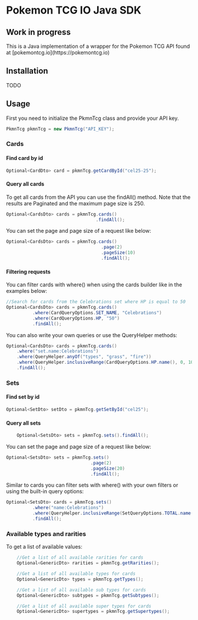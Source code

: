 <h1>Pokemon TCG IO Java SDK</h1>
<h2>Work in progress</h2>
This is a Java implementation of a wrapper for the Pokemon TCG API found at [pokemontcg.io](https://pokemontcg.io)

<h2>Installation</h2>
TODO

<h2>Usage</h2>
First you need to initialize the PkmnTcg class and provide your API key.

```java
PkmnTcg pkmnTcg = new PkmnTcg("API_KEY");
```

<h3>Cards</h3>

<h4>Find card by id</h4>

```java
Optional<CardDto> card = pkmnTcg.getCardById("cel25-25");
```

<h4>Query all cards</h4>

To get all cards from the API you can use the findAll() method.
Note that the results are Paginated and the maximum page size is 250.

```java
Optional<CardsDto> cards = pkmnTcg.cards()
                                  .findAll();
```

You can set the page and page size of a request like below:

```java
Optional<CardsDto> cards = pkmnTcg.cards()
                                    .page(2)
                                    .pageSize(10)
                                    .findAll();
```

<h4>Filtering requests</h4>

You can filter cards with where() when using the cards builder like in the examples below:

```java
//Search for cards from the Celebrations set where HP is equal to 50
Optional<CardsDto> cards = pkmnTcg.cards()
          .where(CardQueryOptions.SET_NAME, "Celebrations")
          .where(CardQueryOptions.HP, "50")
          .findAll();
```

You can also write your own queries or use the QueryHelper methods:

```java
Optional<CardsDto> cards = pkmnTcg.cards()
    .where("set.name:Celebrations")
    .where(QueryHelper.anyOf("types", "grass", "fire"))
    .where(QueryHelper.inclusiveRange(CardQueryOptions.HP.name(), 0, 100))
    .findAll();
```

<h3>Sets</h3>

<h4>Find set by id</h4>

```java
Optional<SetDto> setDto = pkmnTcg.getSetById("cel25");
```

<h4>Query all sets</h4>

```java
    Optional<SetsDto> sets = pkmnTcg.sets().findAll();
```

You can set the page and page size of a request like below:

```java
Optional<SetsDto> sets = pkmnTcg.sets()
                                .page(2)
                                .pageSize(20)
                                .findAll();
```

Similar to cards you can filter sets with where() with your own filters or using the built-in query options:

```java
Optional<SetsDto> cards = pkmnTcg.sets()
          .where("name:Celebrations")
          .where(QueryHelper.inclusiveRange(SetQueryOptions.TOTAL.name(), 0, 100))
          .findAll();
```

<h3>Available types and rarities</h3>
To get a list of available values:

```java
    //Get a list of all available rarities for cards
    Optional<GenericDto> rarities = pkmnTcg.getRarities();

    //Get a list of all available types for cards
    Optional<GenericDto> types = pkmnTcg.getTypes();

    //Get a list of all available sub types for cards
    Optional<GenericDto> subtypes = pkmnTcg.getSubtypes();

    //Get a list of all available super types for cards
    Optional<GenericDto> supertypes = pkmnTcg.getSupertypes();
```
